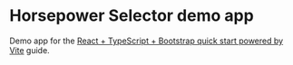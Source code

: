 # Horsepower Selector demo app 

Demo app for the [React + TypeScript + Bootstrap quick start powered by Vite](https://tsmx.net/react-typescript-bootstrap-vite/) guide.

